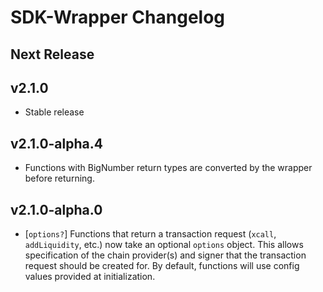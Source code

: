 # SDK-Wrapper Changelog

## Next Release

## v2.1.0

- Stable release

## v2.1.0-alpha.4

- Functions with BigNumber return types are converted by the wrapper before returning.

## v2.1.0-alpha.0

- [`options?`] Functions that return a transaction request (`xcall`, `addLiquidity`, etc.) now take an optional `options` object. This allows specification of the chain provider(s) and signer that the transaction request should be created for. By default, functions will use config values provided at initialization.
